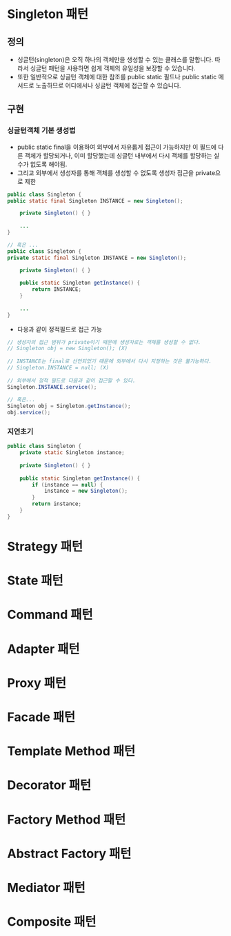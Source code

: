 # Singleton 패턴
## 정의
- 싱글턴(singleton)은 오직 하나의 객체만을 생성할 수 있는 클래스를 말합니다. 따라서 싱글턴 패턴을 사용하면 쉽게 객체의 유일성을 보장할 수 있습니다.
- 또한 일반적으로 싱글턴 객체에 대한 참조를 public static 필드나 public static 메서드로 노출하므로 어디에서나 싱글턴 객체에 접근할 수 있습니다.
## 구현
### 싱글턴객체 기본 생성법
- public static final을 이용하여 외부에서 자유롭게 접근이 가능하지만 이 필드에 다른 객체가 할당되거나, 이미 할당했는데 싱글턴 내부에서 다시 객체를 할당하는 실수가 없도록 해야됨.
- 그리고 외부에서 생성자를 통해 객체를 생성할 수 없도록 생성자 접근을 private으로 제한
```java
public class Singleton {
public static final Singleton INSTANCE = new Singleton();

	private Singleton() { }
 
	...
}

// 혹은 ...
public class Singleton {
private static final Singleton INSTANCE = new Singleton();

	private Singleton() { }
 
	public static Singleton getInstance() {
		return INSTANCE;
	}
 
	...
}
```

- 다응과 같이 정적필드로 접근 가능

```java
// 생성자의 접근 범위가 private이기 때문에 생성자로는 객체를 생성할 수 없다.
// Singleton obj = new Singleton(); (X)
 
// INSTANCE는 final로 선언되었기 때문에 외부에서 다시 지정하는 것은 불가능하다.
// Singleton.INSTANCE = null; (X)
 
// 외부에서 정적 필드로 다음과 같이 접근할 수 있다.
Singleton.INSTANCE.service();
 
// 혹은...
Singleton obj = Singleton.getInstance();
obj.service();
```
### 지연초기
```java
public class Singleton {  
    private static Singleton instance;  
  
    private Singleton() { }  
  
    public static Singleton getInstance() {  
        if (instance == null) {  
            instance = new Singleton();  
        }  
        return instance;  
    }  
}
```
# Strategy 패턴
# State 패턴
# Command 패턴
# Adapter 패턴
# Proxy 패턴
# Facade 패턴
# Template Method 패턴
# Decorator 패턴
# Factory Method 패턴
# Abstract Factory 패턴
# Mediator 패턴
# Composite 패턴